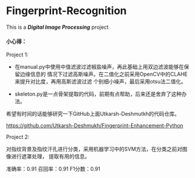 # Fingerprint-Recognition

This is a ***Digital Image Processing*** project

#### 小心得：

Project 1:

- 在manual.py中使用中值滤波过滤椒盐噪声，再此基础上用双边滤波能够在保留边缘信息的
情况下过滤高斯噪声。在二值化之前采用OpenCV中的CLAHE来提升对比度，再用高斯滤波过滤
个别细小噪声，最后采用otsu法二值化。

- skeleton.py是一点骨架提取的代码，前期有点帮助，后来还是舍弃了这种办法。

希望有时间的话能够研究一下GitHub上面Utkarsh-Deshmutkh的代码仓库。

https://github.com/Utkarsh-Deshmukh/Fingerprint-Enhancement-Python

Project 2:

对指纹背景及指纹汗孔进行分类，采用机器学习中的SVM方法，在分类之前对图像进行遮罩处理，
提取有用的信息。

准确率：0.91 召回率：0.91 F1分数：0.91